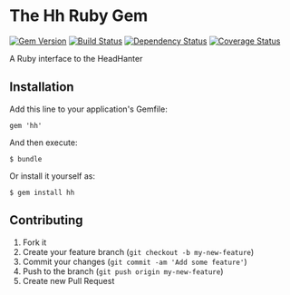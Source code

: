 # The Hh Ruby Gem

[![Gem Version](https://badge.fury.io/rb/hh.png)](http://badge.fury.io/rb/hh)
[![Build Status](https://travis-ci.org/ivaravko/hh.png?branch=master)](https://travis-ci.org/ivaravko/hh)
[![Dependency Status](https://gemnasium.com/ivaravko/hh.png)](https://gemnasium.com/ivaravko/hh)
[![Coverage Status](https://coveralls.io/repos/ivaravko/hh/badge.png?branch=master)](https://coveralls.io/r/ivaravko/hh)

A Ruby interface to the HeadHanter

## Installation

Add this line to your application's Gemfile:

    gem 'hh'

And then execute:

    $ bundle

Or install it yourself as:

    $ gem install hh

## Contributing

1. Fork it
2. Create your feature branch (`git checkout -b my-new-feature`)
3. Commit your changes (`git commit -am 'Add some feature'`)
4. Push to the branch (`git push origin my-new-feature`)
5. Create new Pull Request
